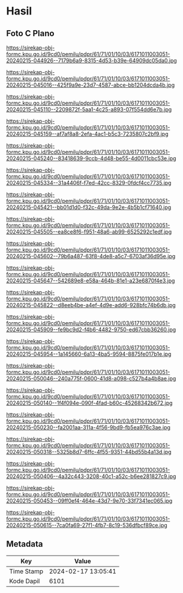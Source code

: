# Hasil

## Foto C Plano

https://sirekap-obj-formc.kpu.go.id/9cd0/pemilu/pdpr/61/71/01/10/03/6171011003051-20240215-044926--7179b6a9-8315-4d53-b39e-64909dc05da0.jpg

https://sirekap-obj-formc.kpu.go.id/9cd0/pemilu/pdpr/61/71/01/10/03/6171011003051-20240215-045016--425f9a9e-23d7-4587-abce-bb1204dcda4b.jpg

https://sirekap-obj-formc.kpu.go.id/9cd0/pemilu/pdpr/61/71/01/10/03/6171011003051-20240215-045110--2209872f-5aa1-4c25-a893-07f554dd6e7b.jpg

https://sirekap-obj-formc.kpu.go.id/9cd0/pemilu/pdpr/61/71/01/10/03/6171011003051-20240215-045159--af7af8a8-2efa-4ac1-b5c3-7235807c2bf9.jpg

https://sirekap-obj-formc.kpu.go.id/9cd0/pemilu/pdpr/61/71/01/10/03/6171011003051-20240215-045240--83418639-9ccb-4d48-be55-4d0011cbc53e.jpg

https://sirekap-obj-formc.kpu.go.id/9cd0/pemilu/pdpr/61/71/01/10/03/6171011003051-20240215-045334--31a4406f-f7ed-42cc-8329-0fdcf4cc7735.jpg

https://sirekap-obj-formc.kpu.go.id/9cd0/pemilu/pdpr/61/71/01/10/03/6171011003051-20240215-045421--bb01d1d0-f32c-49da-9e2e-4b5b1cf71640.jpg

https://sirekap-obj-formc.kpu.go.id/9cd0/pemilu/pdpr/61/71/01/10/03/6171011003051-20240215-045505--ea8ce8f6-f951-48a6-ab99-6525292c1edf.jpg

https://sirekap-obj-formc.kpu.go.id/9cd0/pemilu/pdpr/61/71/01/10/03/6171011003051-20240215-045602--79b6a487-63f8-4de8-a5c7-6703af36d95e.jpg

https://sirekap-obj-formc.kpu.go.id/9cd0/pemilu/pdpr/61/71/01/10/03/6171011003051-20240215-045647--542689e8-e58a-464b-81e1-a23e6870f4e3.jpg

https://sirekap-obj-formc.kpu.go.id/9cd0/pemilu/pdpr/61/71/01/10/03/6171011003051-20240215-045822--d8eeb4be-a4ef-4d9e-add6-928bfc74b6db.jpg

https://sirekap-obj-formc.kpu.go.id/9cd0/pemilu/pdpr/61/71/01/10/03/6171011003051-20240215-045909--fe9bc9d2-f4b6-4482-9750-ed67cbb36260.jpg

https://sirekap-obj-formc.kpu.go.id/9cd0/pemilu/pdpr/61/71/01/10/03/6171011003051-20240215-045954--1a145660-6a13-4ba5-9594-8875fe017b1e.jpg

https://sirekap-obj-formc.kpu.go.id/9cd0/pemilu/pdpr/61/71/01/10/03/6171011003051-20240215-050046--240a775f-0600-41d8-a098-c527b4a4b8ae.jpg

https://sirekap-obj-formc.kpu.go.id/9cd0/pemilu/pdpr/61/71/01/10/03/6171011003051-20240215-050140--1f4f094e-090f-4fad-b60c-45268342b672.jpg

https://sirekap-obj-formc.kpu.go.id/9cd0/pemilu/pdpr/61/71/01/10/03/6171011003051-20240215-050230--fa2001aa-311a-4f56-9bd9-fb5ea976c3ae.jpg

https://sirekap-obj-formc.kpu.go.id/9cd0/pemilu/pdpr/61/71/01/10/03/6171011003051-20240215-050318--5325b8d7-6ffc-4f55-9351-44bd55b4a13d.jpg

https://sirekap-obj-formc.kpu.go.id/9cd0/pemilu/pdpr/61/71/01/10/03/6171011003051-20240215-050406--4a32c443-3208-40c1-a52c-b6ee281827c9.jpg

https://sirekap-obj-formc.kpu.go.id/9cd0/pemilu/pdpr/61/71/01/10/03/6171011003051-20240215-050453--09ff0ef4-464e-43d7-9e70-33f7341ec065.jpg

https://sirekap-obj-formc.kpu.go.id/9cd0/pemilu/pdpr/61/71/01/10/03/6171011003051-20240215-050615--7ca0fa69-27f1-4fb7-8c19-536dfbcf89ce.jpg


## Metadata

| Key        | Value               |
| ---------- | ------------------- |
| Time Stamp | 2024-02-17 13:05:41 |
| Kode Dapil | 6101                |



